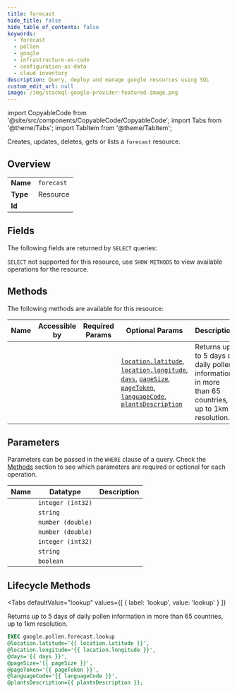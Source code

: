 ```yaml
--- 
title: forecast
hide_title: false
hide_table_of_contents: false
keywords:
  - forecast
  - pollen
  - google
  - infrastructure-as-code
  - configuration-as-data
  - cloud inventory
description: Query, deploy and manage google resources using SQL
custom_edit_url: null
image: /img/stackql-google-provider-featured-image.png
---
```


import CopyableCode from '@site/src/components/CopyableCode/CopyableCode';
import Tabs from '@theme/Tabs';
import TabItem from '@theme/TabItem';

Creates, updates, deletes, gets or lists a <code>forecast</code> resource.

## Overview
<table><tbody>
<tr><td><b>Name</b></td><td><code>forecast</code></td></tr>
<tr><td><b>Type</b></td><td>Resource</td></tr>
<tr><td><b>Id</b></td><td><CopyableCode code="google.pollen.forecast" /></td></tr>
</tbody></table>

## Fields

The following fields are returned by `SELECT` queries:

`SELECT` not supported for this resource, use `SHOW METHODS` to view available operations for the resource.


## Methods

The following methods are available for this resource:

<table>
<thead>
    <tr>
    <th>Name</th>
    <th>Accessible by</th>
    <th>Required Params</th>
    <th>Optional Params</th>
    <th>Description</th>
    </tr>
</thead>
<tbody>
<tr>
    <td><a href="#lookup"><CopyableCode code="lookup" /></a></td>
    <td><CopyableCode code="exec" /></td>
    <td></td>
    <td><a href="#parameter-location.latitude"><code>location.latitude</code></a>, <a href="#parameter-location.longitude"><code>location.longitude</code></a>, <a href="#parameter-days"><code>days</code></a>, <a href="#parameter-pageSize"><code>pageSize</code></a>, <a href="#parameter-pageToken"><code>pageToken</code></a>, <a href="#parameter-languageCode"><code>languageCode</code></a>, <a href="#parameter-plantsDescription"><code>plantsDescription</code></a></td>
    <td>Returns up to 5 days of daily pollen information in more than 65 countries, up to 1km resolution.</td>
</tr>
</tbody>
</table>

## Parameters

Parameters can be passed in the `WHERE` clause of a query. Check the [Methods](#methods) section to see which parameters are required or optional for each operation.

<table>
<thead>
    <tr>
    <th>Name</th>
    <th>Datatype</th>
    <th>Description</th>
    </tr>
</thead>
<tbody>
<tr id="parameter-days">
    <td><CopyableCode code="days" /></td>
    <td><code>integer (int32)</code></td>
    <td></td>
</tr>
<tr id="parameter-languageCode">
    <td><CopyableCode code="languageCode" /></td>
    <td><code>string</code></td>
    <td></td>
</tr>
<tr id="parameter-location.latitude">
    <td><CopyableCode code="location.latitude" /></td>
    <td><code>number (double)</code></td>
    <td></td>
</tr>
<tr id="parameter-location.longitude">
    <td><CopyableCode code="location.longitude" /></td>
    <td><code>number (double)</code></td>
    <td></td>
</tr>
<tr id="parameter-pageSize">
    <td><CopyableCode code="pageSize" /></td>
    <td><code>integer (int32)</code></td>
    <td></td>
</tr>
<tr id="parameter-pageToken">
    <td><CopyableCode code="pageToken" /></td>
    <td><code>string</code></td>
    <td></td>
</tr>
<tr id="parameter-plantsDescription">
    <td><CopyableCode code="plantsDescription" /></td>
    <td><code>boolean</code></td>
    <td></td>
</tr>
</tbody>
</table>

## Lifecycle Methods

<Tabs
    defaultValue="lookup"
    values={[
        { label: 'lookup', value: 'lookup' }
    ]}
>
<TabItem value="lookup">

Returns up to 5 days of daily pollen information in more than 65 countries, up to 1km resolution.

```sql
EXEC google.pollen.forecast.lookup 
@location.latitude='{{ location.latitude }}', 
@location.longitude='{{ location.longitude }}', 
@days='{{ days }}', 
@pageSize='{{ pageSize }}', 
@pageToken='{{ pageToken }}', 
@languageCode='{{ languageCode }}', 
@plantsDescription={{ plantsDescription }};
```
</TabItem>
</Tabs>
